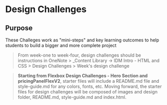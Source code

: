 # Design Challenges

## Purpose

These Challeges work as "mini-steps" and key learning outcomes to help
students to build a bigger and more complete project

> From week-one to week-four, design challenges should be instructions in
> OneNote > \_Content Library -> IDM Intro - HTML and CSS > Design Challenges >
> Week's design challenge

> **Starting from Flexbox Design Challenges - Hero Section and
> pricingPanelFlexV2**, starter files will include a README.md file and
> style-guide.md for any colors, fonts, etc. Moving forward, the starter files
> for design challenges will be composed of images and design folder, README.md,
> style-guide.md and index.html.
